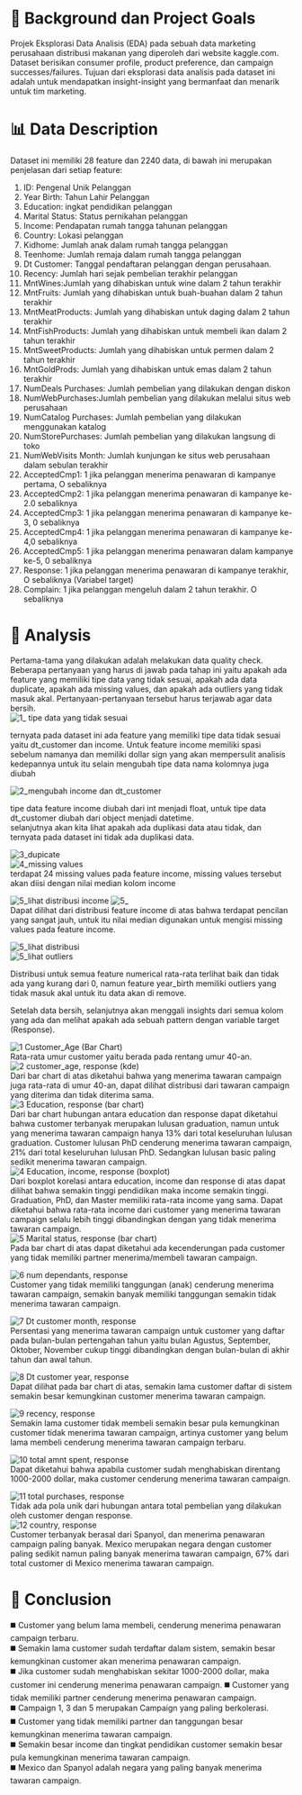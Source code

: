 # 🔮 Background dan Project Goals

Projek Eksplorasi Data Analisis (EDA) pada sebuah data marketing perusahaan distribusi makanan yang diperoleh dari website kaggle.com. Dataset berisikan consumer profile, product preference, dan campaign successes/failures. Tujuan dari eksplorasi data analisis pada dataset ini adalah untuk mendapatkan insight-insight yang bermanfaat dan menarik untuk tim marketing.

# 📊 Data Description
Dataset ini memiliki 28 feature dan 2240 data, di bawah ini merupakan penjelasan dari setiap feature:
1. ID: Pengenal Unik Pelanggan
2. Year Birth: Tahun Lahir Pelanggan
3. Education: ingkat pendidikan pelanggan
4. Marital Status: Status pernikahan pelanggan
5. Income: Pendapatan rumah tangga tahunan pelanggan
6. Country: Lokasi pelanggan
7. Kidhome: Jumlah anak dalam rumah tangga pelanggan
8. Teenhome: Jumlah remaja dalam rumah tangga pelanggan
9. Dt Customer: Tanggal pendaftaran pelanggan dengan perusahaan.
10. Recency: Jumlah hari sejak pembelian terakhir pelanggan
11. MntWines:Jumlah yang dihabiskan untuk wine dalam 2 tahun terakhir
12. MntFruits: Jumlah yang dihabiskan untuk buah-buahan dalam 2 tahun terakhir
13. MntMeatProducts: Jumlah yang dihabiskan untuk daging dalam 2 tahun terakhir
14. MntFishProducts: Jumlah yang dihabiskan untuk membeli ikan dalam 2 tahun terakhir
15. MntSweetProducts: Jumlah yang dihabiskan untuk permen dalam 2 tahun terakhir
16. MntGoldProds: Jumlah yang dihabiskan untuk emas dalam 2 tahun terakhir
17. NumDeals Purchases: Jumlah pembelian yang dilakukan dengan diskon
18. NumWebPurchases:Jumlah pembelian yang dilakukan melalui situs web perusahaan
19. NumCatalog Purchases: Jumlah pembelian yang dilakukan menggunakan katalog
20. NumStorePurchases: Jumlah pembelian yang dilakukan langsung di toko
21. NumWebVisits Month: Jumlah kunjungan ke situs web perusahaan dalam sebulan terakhir
22. AcceptedCmp1: 1 jika pelanggan menerima penawaran di kampanye pertama, O sebaliknya 
23. AcceptedCmp2: 1 jika pelanggan menerima penawaran di kampanye ke-2.0 sebaliknya 
24. AcceptedCmp3: 1 jika pelanggan menerima penawaran di kampanye ke-3, 0 sebaliknya 
25. AcceptedCmp4: 1 jika pelanggan menerima penawaran di kampanye ke-4,0 sebaliknya 
26. AcceptedCmp5: 1 jika pelanggan menerima penawaran dalam kampanye ke-5, 0 sebaliknya 
27. Response: 1 jika pelanggan menerima penawaran di kampanye terakhir, O sebaliknya (Variabel target)
28. Complain: 1 jika pelanggan mengeluh dalam 2 tahun terakhir. O sebaliknya

# 🧐 Analysis  
Pertama-tama yang dilakukan adalah melakukan data quality check. Beberapa pertanyaan yang harus di jawab pada tahap ini yaitu apakah ada feature yang memiliki tipe data yang tidak sesuai, apakah ada data duplicate, apakah ada missing values, dan apakah ada outliers yang tidak masuk akal. Pertanyaan-pertanyaan tersebut harus terjawab agar data bersih.    
![1_ tipe data yang tidak sesuai](https://github.com/rizkaalawiyah/Marketing-Analysis/assets/43191119/ffe7b78b-64b9-4940-9318-1180fdc8ce8e)  

ternyata pada dataset ini ada feature yang memiliki tipe data tidak sesuai yaitu dt_customer dan income. Untuk feature income memiliki spasi sebelum namanya dan memiliki dollar sign yang akan mempersulit analisis kedepannya untuk itu selain mengubah tipe data nama kolomnya juga diubah  

![2_mengubah income dan dt_customer](https://github.com/rizkaalawiyah/Marketing-Analysis/assets/43191119/a99b44ce-bde9-4ae7-aef9-e0748871c6dc)  


tipe data feature income diubah dari int menjadi float, untuk tipe data dt_customer diubah dari object menjadi datetime.  
selanjutnya akan kita lihat apakah ada duplikasi data atau tidak, dan ternyata pada dataset ini tidak ada duplikasi data.  

![3_dupicate](https://github.com/rizkaalawiyah/Marketing-Analysis/assets/43191119/ed6dadff-7763-4542-ae50-a321fa3a4288)  
![4_missing values](https://github.com/rizkaalawiyah/Marketing-Analysis/assets/43191119/2a5d1839-6695-45b4-a43c-bc0d017110cf)  
terdapat 24 missing values pada feature income, missing values tersebut akan diisi dengan nilai median kolom income  
  
![5_lihat distribusi income](https://github.com/rizkaalawiyah/Marketing-Analysis/assets/43191119/f8a526f7-1877-4886-8415-f0bee60aed2c)
![5_](https://github.com/rizkaalawiyah/Marketing-Analysis/assets/43191119/dd190c96-ea42-4be8-b1af-638757551952)  
Dapat dilihat dari distribusi feature income di atas bahwa terdapat pencilan yang sangat jauh, untuk itu nilai median digunakan untuk mengisi missing values pada feature income.  

  
![5_lihat distribusi](https://github.com/rizkaalawiyah/Marketing-Analysis/assets/43191119/c9252581-9579-4255-a37d-d556160be5b3)  
![5_lihat outliers](https://github.com/rizkaalawiyah/Marketing-Analysis/assets/43191119/8daa1b18-47d0-4f8c-b35d-8c54b0fc0e98)   

Distribusi untuk semua feature numerical rata-rata terlihat baik dan tidak ada yang kurang dari 0, namun feature year_birth memiliki outliers yang tidak masuk akal untuk itu data akan di remove.  


    
Setelah data bersih, selanjutnya akan menggali insights dari semua kolom yang ada dan melihat apakah ada sebuah pattern dengan variable target (Response).  

  
![1  Customer_Age (Bar Chart)](https://github.com/rizkaalawiyah/Marketing-Analysis/assets/43191119/1b4efbb6-3b88-45ab-a062-86a4a6f821e0)  
Rata-rata umur customer yaitu berada pada rentang umur 40-an.  
![2  customer_age, response (kde)](https://github.com/rizkaalawiyah/Marketing-Analysis/assets/43191119/1bdbb0f5-9271-4bac-a0f1-785414c55aa1)  
Dari bar chart di atas diketahui bahwa yang menerima tawaran campaign juga rata-rata di umur 40-an, dapat dilihat distribusi dari tawaran campaign yang diterima dan tidak diterima sama.  
![3  Education, response (bar chart)](https://github.com/rizkaalawiyah/Marketing-Analysis/assets/43191119/60d34b48-4211-42a2-a232-1c1515e6eda6)  
Dari bar chart hubungan antara education dan response dapat diketahui bahwa customer terbanyak merupakan lulusan graduation, namun untuk yang menerima tawaran campaign hanya 13% dari total keseluruhan lulusan graduation. Customer lulusan PhD cenderung menerima tawaran campaign, 21% dari total keseluruhan lulusan PhD. Sedangkan lulusan basic paling sedikit menerima tawaran campaign.  
![4  Education, income, response (boxplot)](https://github.com/rizkaalawiyah/Marketing-Analysis/assets/43191119/79cdf8e0-fb0c-4eeb-8f4a-67c7cf766f38)  
Dari boxplot korelasi antara education, income dan response di atas dapat dilihat bahwa semakin tinggi pendidikan maka income semakin tinggi. Graduation, PhD, dan Master memiliki rata-rata income yang sama. Dapat diketahui bahwa rata-rata income dari customer yang menerima tawaran campaign selalu lebih tinggi dibandingkan dengan yang tidak menerima tawaran campaign.  
![5  Marital status, response (bar chart)](https://github.com/rizkaalawiyah/Marketing-Analysis/assets/43191119/516dda75-52f7-4453-9af3-172d6758c82a)  
Pada bar chart di atas dapat diketahui ada kecenderungan pada customer yang tidak memiliki partner menerima/membeli tawaran campaign.  

![6  num dependants, response](https://github.com/rizkaalawiyah/Marketing-Analysis/assets/43191119/500e5390-a50d-46f7-9a2f-19a8aad11d9c)  
Customer yang tidak memiliki tanggungan (anak) cenderung menerima tawaran campaign, semakin banyak memiliki tanggungan semakin tidak menerima tawaran campaign.  

![7  Dt customer month, response](https://github.com/rizkaalawiyah/Marketing-Analysis/assets/43191119/a869deaa-3987-4d1f-beb2-5ac73fe214ec)  
Persentasi yang menerima tawaran campaign untuk customer yang daftar pada bulan-bulan pertengahan tahun yaitu bulan Agustus, September, Oktober, November cukup tinggi dibandingkan dengan bulan-bulan di akhir tahun dan awal tahun.  

![8  Dt customer year, response](https://github.com/rizkaalawiyah/Marketing-Analysis/assets/43191119/099cc344-78a3-4ec7-ae35-3a35f41cf3cd)  
Dapat dilihat pada bar chart di atas, semakin lama customer daftar di sistem semakin besar kemungkinan customer menerima tawaran campaign.  

![9  recency, response](https://github.com/rizkaalawiyah/Marketing-Analysis/assets/43191119/cabe6934-217d-45b8-9e60-c1060d65cad4)  
Semakin lama customer tidak membeli semakin besar pula kemungkinan customer tidak menerima tawaran campaign, artinya customer yang belum lama membeli cenderung menerima tawaran campaign terbaru.  

![10  total amnt spent, response](https://github.com/rizkaalawiyah/Marketing-Analysis/assets/43191119/0509ef5a-5ccb-4ff1-81bf-8ed3f0a73168)  
Dapat diketahui bahwa apabila customer sudah menghabiskan direntang 1000-2000 dollar, maka customer cenderung menerima tawaran campaign.  

![11  total purchases, response](https://github.com/rizkaalawiyah/Marketing-Analysis/assets/43191119/1d4e353b-1afb-4510-85d6-b6dfb88721ba)  
Tidak ada pola unik dari hubungan antara total pembelian yang dilakukan oleh customer dengan response.  
![12  country, response](https://github.com/rizkaalawiyah/Marketing-Analysis/assets/43191119/6f7ffb29-7809-454e-80d2-8c1b8d13ee9b)  
Customer terbanyak berasal dari Spanyol, dan menerima penawaran campaign paling banyak. Mexico merupakan negara dengan customer paling sedikit namun paling banyak menerima tawaran campaign, 67% dari total customer di Mexico menerima tawaran campaign.  


# 📃 Conclusion
:black_medium_square: Customer yang belum lama membeli, cenderung menerima penawaran campaign terbaru.  
:black_medium_square: Semakin lama customer sudah terdaftar dalam sistem, semakin besar kemungkinan customer akan menerima penawaran campaign.  
:black_medium_square: Jika customer sudah menghabiskan sekitar 1000-2000 dollar, maka customer ini cenderung menerima penawaran campaign. 
:black_medium_square: Customer yang tidak memiliki partner cenderung menerima penawaran campaign.  
:black_medium_square: Campaign 1, 3 dan 5 merupakan Campaign yang paling berkolerasi.  
:black_medium_square: Customer yang tidak memiliki partner dan tanggungan besar kemungkinan menerima tawaran campaign.  
:black_medium_square: Semakin besar income dan tingkat pendidikan customer semakin besar pula kemungkinan menerima tawaran campaign.  
:black_medium_square: Mexico dan Spanyol adalah negara yang paling banyak menerima tawaran campaign.  


